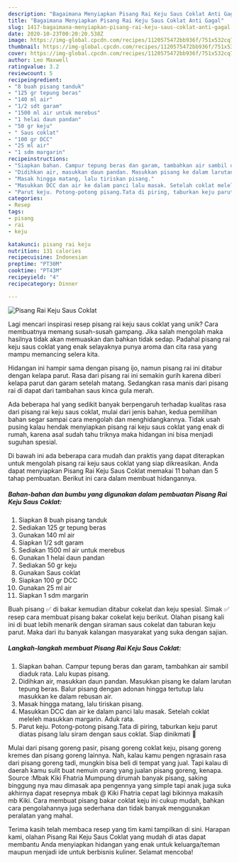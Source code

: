 ```yaml
---
description: "Bagaimana Menyiapkan Pisang Rai Keju Saus Coklat Anti Gagal"
title: "Bagaimana Menyiapkan Pisang Rai Keju Saus Coklat Anti Gagal"
slug: 1417-bagaimana-menyiapkan-pisang-rai-keju-saus-coklat-anti-gagal
date: 2020-10-23T00:20:20.538Z
image: https://img-global.cpcdn.com/recipes/1120575472bb936f/751x532cq70/pisang-rai-keju-saus-coklat-foto-resep-utama.jpg
thumbnail: https://img-global.cpcdn.com/recipes/1120575472bb936f/751x532cq70/pisang-rai-keju-saus-coklat-foto-resep-utama.jpg
cover: https://img-global.cpcdn.com/recipes/1120575472bb936f/751x532cq70/pisang-rai-keju-saus-coklat-foto-resep-utama.jpg
author: Leo Maxwell
ratingvalue: 3.2
reviewcount: 5
recipeingredient:
- "8 buah pisang tanduk"
- "125 gr tepung beras"
- "140 ml air"
- "1/2 sdt garam"
- "1500 ml air untuk merebus"
- "1 helai daun pandan"
- "50 gr keju"
- " Saus coklat"
- "100 gr DCC"
- "25 ml air"
- "1 sdm margarin"
recipeinstructions:
- "Siapkan bahan. Campur tepung beras dan garam, tambahkan air sambil diaduk rata. Lalu kupas pisang."
- "Didihkan air, masukkan daun pandan. Masukkan pisang ke dalam larutan tepung beras. Balur pisang dengan adonan hingga tertutup lalu masukkan ke dalam rebusan air."
- "Masak hingga matang, lalu tiriskan pisang."
- "Masukkan DCC dan air ke dalam panci lalu masak. Setelah coklat meleleh masukkan margarin. Aduk rata."
- "Parut keju. Potong-potong pisang.Tata di piring, taburkan keju parut diatas pisang lalu siram dengan saus coklat. Siap dinikmati 🤤"
categories:
- Resep
tags:
- pisang
- rai
- keju

katakunci: pisang rai keju 
nutrition: 131 calories
recipecuisine: Indonesian
preptime: "PT30M"
cooktime: "PT43M"
recipeyield: "4"
recipecategory: Dinner

---
```



![Pisang Rai Keju Saus Coklat](https://img-global.cpcdn.com/recipes/1120575472bb936f/751x532cq70/pisang-rai-keju-saus-coklat-foto-resep-utama.jpg)

Lagi mencari inspirasi resep pisang rai keju saus coklat yang unik? Cara membuatnya memang susah-susah gampang. Jika salah mengolah maka hasilnya tidak akan memuaskan dan bahkan tidak sedap. Padahal pisang rai keju saus coklat yang enak selayaknya punya aroma dan cita rasa yang mampu memancing selera kita.

Hidangan ini hampir sama dengan pisang ijo, namun pisang rai ini ditabur dengan kelapa parut. Rasa dari pisang rai ini semakin gurih karena diberi kelapa parut dan garam setelah matang. Sedangkan rasa manis dari pisang rai di dapat dari tambahan saus kinca gula merah.

Ada beberapa hal yang sedikit banyak berpengaruh terhadap kualitas rasa dari pisang rai keju saus coklat, mulai dari jenis bahan, kedua pemilihan bahan segar sampai cara mengolah dan menghidangkannya. Tidak usah pusing kalau hendak menyiapkan pisang rai keju saus coklat yang enak di rumah, karena asal sudah tahu triknya maka hidangan ini bisa menjadi suguhan spesial.


Di bawah ini ada beberapa cara mudah dan praktis yang dapat diterapkan untuk mengolah pisang rai keju saus coklat yang siap dikreasikan. Anda dapat menyiapkan Pisang Rai Keju Saus Coklat memakai 11 bahan dan 5 tahap pembuatan. Berikut ini cara dalam membuat hidangannya.

<!--inarticleads1-->

##### Bahan-bahan dan bumbu yang digunakan dalam pembuatan Pisang Rai Keju Saus Coklat:

1. Siapkan 8 buah pisang tanduk
1. Sediakan 125 gr tepung beras
1. Gunakan 140 ml air
1. Siapkan 1/2 sdt garam
1. Sediakan 1500 ml air untuk merebus
1. Gunakan 1 helai daun pandan
1. Sediakan 50 gr keju
1. Gunakan  Saus coklat
1. Siapkan 100 gr DCC
1. Gunakan 25 ml air
1. Siapkan 1 sdm margarin


Buah pisang ✅ di bakar kemudian ditabur cokelat dan keju spesial. Simak ✅ resep cara membuat pisang bakar cokelat keju berikut. Olahan pisang kali ini di buat lebih menarik dengan siraman saus cokelat dan taburan keju parut. Maka dari itu banyak kalangan masyarakat yang suka dengan sajian. 

<!--inarticleads2-->

##### Langkah-langkah membuat Pisang Rai Keju Saus Coklat:

1. Siapkan bahan. Campur tepung beras dan garam, tambahkan air sambil diaduk rata. Lalu kupas pisang.
1. Didihkan air, masukkan daun pandan. Masukkan pisang ke dalam larutan tepung beras. Balur pisang dengan adonan hingga tertutup lalu masukkan ke dalam rebusan air.
1. Masak hingga matang, lalu tiriskan pisang.
1. Masukkan DCC dan air ke dalam panci lalu masak. Setelah coklat meleleh masukkan margarin. Aduk rata.
1. Parut keju. Potong-potong pisang.Tata di piring, taburkan keju parut diatas pisang lalu siram dengan saus coklat. Siap dinikmati 🤤


Mulai dari pisang goreng pasir, pisang goreng coklat keju, pisang goreng kremes dan pisang goreng lainnya. Nah, kalau kamu pengen ngrasain rasa dari pisang goreng tadi, mungkin bisa beli di tempat yang jual. Tapi kalau di daerah kamu sulit buat nemuin orang yang jualan pisang goreng, kenapa. Source :Mbak Kiki Fhatria Mumpung dirumah banyak pisang, saking binggung nya mau dimasak apa pengennya yang simple tapi anak juga suka akhirnya dapat resepnya mbak @ Kiki Fhatria cepat lagi bikinnya makasih mb Kiki. Cara membuat pisang bakar coklat keju ini cukup mudah, bahkan cara pengolahannya juga sederhana dan tidak banyak menggunakan peralatan yang mahal. 

Terima kasih telah membaca resep yang tim kami tampilkan di sini. Harapan kami, olahan Pisang Rai Keju Saus Coklat yang mudah di atas dapat membantu Anda menyiapkan hidangan yang enak untuk keluarga/teman maupun menjadi ide untuk berbisnis kuliner. Selamat mencoba!
